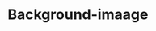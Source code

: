 # Background-imaage
<div style="background-image: url(https://scontent.flyp2-1.fna.fbcdn.net/v/t39.2365-6/31466446_161896074479464_6981224646771212288_n.png?stp=dst-webp&amp;_nc_cat=107&amp;ccb=1-7&amp;_nc_sid=ad8a9d&amp;_nc_ohc=OPH7OYcr9ZIAX8UVHuQ&amp;_nc_ht=scontent.flyp2-1.fna&amp;oh=00_AfA-NTXzVzn1MnNI8jZM9iXiWz40LroyvpsMHuRAoSPLNQ&amp;oe=64ABC630);" class="_3fcf _1z90 _5-6g"></div>
